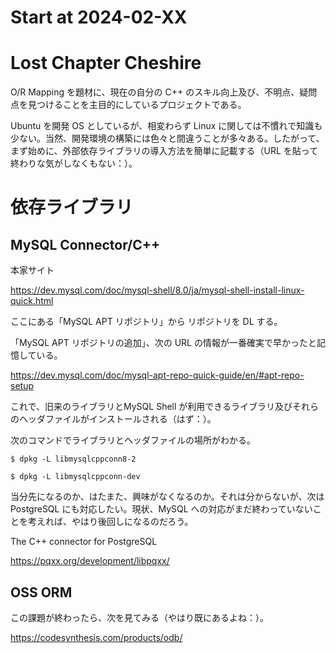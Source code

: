 # Start at 2024-02-XX

# Lost Chapter Cheshire

O/R Mapping を題材に、現在の自分の C++ のスキル向上及び、不明点、疑問点を見つけることを主目的にしているプロジェクトである。

Ubuntu を開発 OS としているが、相変わらず Linux に関しては不慣れで知識も少ない。当然、開発環境の構築には色々と間違うことが多々ある。したがって、まず始めに、外部依存ライブラリの導入方法を簡単に記載する（URL を貼って終わりな気がしなくもない：）。

# 依存ライブラリ

## MySQL Connector/C++

本家サイト

https://dev.mysql.com/doc/mysql-shell/8.0/ja/mysql-shell-install-linux-quick.html

ここにある「MySQL APT リポジトリ」から リポジトリを DL する。

「MySQL APT リポジトリの追加」、次の URL の情報が一番確実で早かったと記憶している。

https://dev.mysql.com/doc/mysql-apt-repo-quick-guide/en/#apt-repo-setup

これで、旧来のライブラリとMySQL Shell が利用できるライブラリ及びそれらのヘッダファイルがインストールされる（はず：）。

次のコマンドでライブラリとヘッダファイルの場所がわかる。
```
$ dpkg -L libmysqlcppconn8-2
```

```
$ dpkg -L libmysqlcppconn-dev
```

当分先になるのか、はたまた、興味がなくなるのか。それは分からないが、次は PostgreSQL にも対応したい。現状、MySQL への対応がまだ終わっていないことを考えれば、やはり後回しになるのだろう。

The C++ connector for PostgreSQL

https://pqxx.org/development/libpqxx/

## OSS ORM

この課題が終わったら、次を見てみる（やはり既にあるよね：）。

https://codesynthesis.com/products/odb/